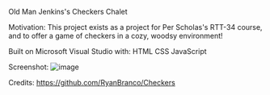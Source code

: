 Old Man Jenkins's Checkers Chalet

Motivation:
This project exists as a project for Per Scholas's RTT-34 course, and to offer a game of checkers in a cozy, woodsy environment!

Built on Microsoft Visual Studio with:
HTML
CSS
JavaScript

Screenshot:
![image](https://github.com/djenki13/gameproject-checkers/assets/146851409/7f35b2b8-6abf-4a54-9321-a600713b3d2d)

Credits:
https://github.com/RyanBranco/Checkers
